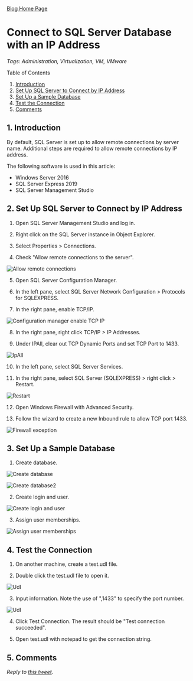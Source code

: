 [Blog Home Page](../../README.md)

# Connect to SQL Server Database with an IP Address

_Tags: Administration, Virtualization, VM, VMware_

Table of Contents
1. [Introduction](#introduction)
2. [Set Up SQL Server to Connect by IP Address](#server)
3. [Set Up a Sample Database](#database)
4. [Test the Connection](#test)
5. [Comments](#comments)

## 1. <a name='introduction'></a>Introduction

By default, SQL Server is set up to allow remote connections by server name. Additional steps are required to allow remote connections by IP address.

The following software is used in this article:
* Windows Server 2016
* SQL Server Express 2019
* SQL Server Management Studio

## 2. <a name='server'></a>Set Up SQL Server to Connect by IP Address

1. Open SQL Server Management Studio and log in.

2. Right click on the SQL Server instance in Object Explorer.

3. Select Properties > Connections.

4. Check "Allow remote connections to the server".

![Allow remote connections](AllowRemoteConnections.png)

5. Open SQL Server Configuration Manager.

6. In the left pane, select SQL Server Network Configuration > Protocols for SQLEXPRESS.

7. In the right pane, enable TCP/IP.

![Configuration manager enable TCP IP](ConfigManagerEnableTcpIp.png)

8. In the right pane, right click TCP/IP > IP Addresses.

9. Under IPAll, clear out TCP Dynamic Ports and set TCP Port to 1433.

![IpAll](IpAll.png)

10. In the left pane, select SQL Server Services.

11. In the right pane, select SQL Server (SQLEXPRESS) > right click > Restart.

![Restart](Restart.png)

12. Open Windows Firewall with Advanced Security.

13. Follow the wizard to create a new Inbound rule to allow TCP port 1433.

![Firewall exception](FirewallException.png)

## 3. <a name='database'></a>Set Up a Sample Database

1. Create database.

![Create database](CreateDatabase.png)

![Create database2](CreateDatabase2.png)

2. Create login and user.

![Create login and user](CreateLoginUser.png)

3. Assign user memberships.

![Assign user memberships](UserMemberships.png)

## 4. <a name='test'></a>Test the Connection

1. On another machine, create a test.udl file.

2. Double click the test.udl file to open it.

![Udl](Udl.png)

3. Input information. Note the use of ",1433" to specify the port number.

![Udl](Udl2.png)

4. Click Test Connection. The result should be "Test connection succeeded".

5. Open test.udl with notepad to get the connection string.

## 5. <a name='comments'></a>Comments

_Reply to [this tweet](https://twitter.com/innochi_mob/status/1278857302750253057)._